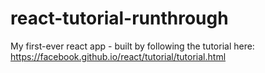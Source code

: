 # react-tutorial-runthrough
My first-ever react app - built by following the tutorial here: https://facebook.github.io/react/tutorial/tutorial.html

